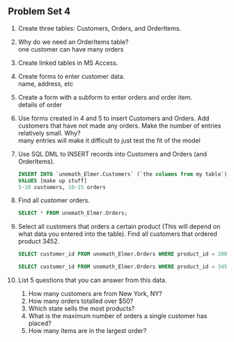 ## Problem Set 4 

1. Create three tables: Customers, Orders, and OrderItems.   
   

2. Why do we need an OrderItems table?   
   one customer can have many orders   

3. Create linked tables in MS Access.   
   

4. Create forms to enter customer data.   
   name, address, etc   

5. Create a form with a subform to enter orders and order item.   
   details of order   

6. Use forms created in 4 and 5 to insert Customers and Orders.  Add customers that have not made any orders. Make the number of entries relatively small.  Why?   
   many entries will make it difficult to just test the fit of the model   

7. Use SQL DML to INSERT records into Customers and Orders (and OrderItems).   
   ```sql
   INSERT INTO `unemath_Elmer.Customers` (`the columns from my table`) 
   VALUES [make up stuff]
   5-10 customers, 10-15 orders
   ```

8. Find all customer orders.   
   ```sql
   SELECT * FROM unemath_Elmer.Orders;
   ```

9. Select all customers that orders a certain product (This will depend on what data you entered into the table).  Find all customers that ordered product 3452.  
   ```sql
   SELECT customer_id FROM unemath_Elmer.Orders WHERE product_id = 200;
   ```
   ```sql
   SELECT customer_id FROM unemath_Elmer.Orders WHERE product_id = 3452;
   ```

10. List 5 questions that you can answer from this data.    
    1. How many customers are from New York, NY?
    2. How many orders totalled over $50?
    3. Which state sells the most products?
    4. What is the maximum number of orders a single customer has placed?
    5. How many items are in the largest order?   


